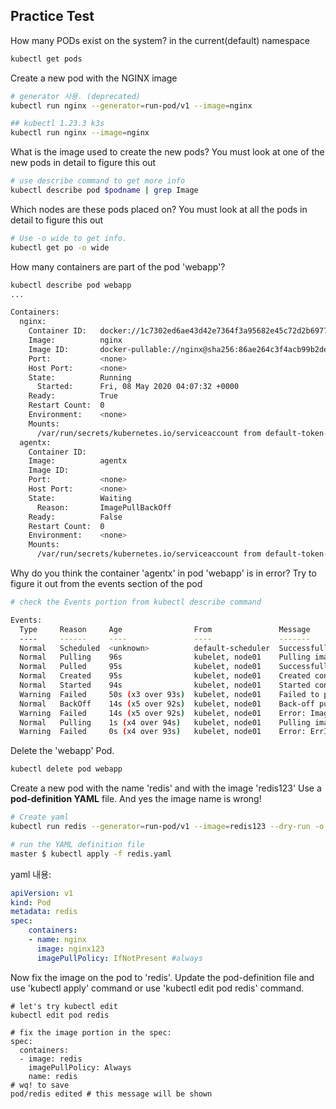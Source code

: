 ## Practice Test

How many PODs exist on the system?
in the current(default) namespace

```bash
kubectl get pods
```

Create a new pod with the NGINX image

```bash
# generator 사용. (deprecated)
kubectl run nginx --generator=run-pod/v1 --image=nginx

## kubectl 1.23.3 k3s 
kubectl run nginx --image=nginx

```

What is the image used to create the new pods?
You must look at one of the new pods in detail to figure this out

```bash
# use describe command to get more info
kubectl describe pod $podname | grep Image
```

Which nodes are these pods placed on?
You must look at all the pods in detail to figure this out

```bash
# Use -o wide to get info.
kubectl get po -o wide
```

How many containers are part of the pod 'webapp'?

```bash
kubectl describe pod webapp
...

Containers:
  nginx:
    Container ID:   docker://1c7302ed6ae43d42e7364f3a95682e45c72d2b69773d630e113dd85bb7d9e50f
    Image:          nginx
    Image ID:       docker-pullable://nginx@sha256:86ae264c3f4acb99b2dee4d0098c40cb8c46dcf9e1148f05d3a51c4df6758c12
    Port:           <none>
    Host Port:      <none>
    State:          Running
      Started:      Fri, 08 May 2020 04:07:32 +0000
    Ready:          True
    Restart Count:  0
    Environment:    <none>
    Mounts:
      /var/run/secrets/kubernetes.io/serviceaccount from default-token-w9chd (ro)
  agentx:
    Container ID:
    Image:          agentx
    Image ID:
    Port:           <none>
    Host Port:      <none>
    State:          Waiting
      Reason:       ImagePullBackOff
    Ready:          False
    Restart Count:  0
    Environment:    <none>
    Mounts:
      /var/run/secrets/kubernetes.io/serviceaccount from default-token-w9chd (ro)
```


Why do you think the container 'agentx' in pod 'webapp' is in error?
Try to figure it out from the events section of the pod

```bash
# check the Events portion from kubectl describe command

Events:
  Type     Reason     Age                From               Message
  ----     ------     ----               ----               -------
  Normal   Scheduled  <unknown>          default-scheduler  Successfully assigned default/webapp to node01
  Normal   Pulling    96s                kubelet, node01    Pulling image "nginx"
  Normal   Pulled     95s                kubelet, node01    Successfully pulled image "nginx"
  Normal   Created    95s                kubelet, node01    Created container nginx
  Normal   Started    94s                kubelet, node01    Started container nginx
  Warning  Failed     50s (x3 over 93s)  kubelet, node01    Failed to pull image "agentx": rpc error: code= Unknown desc = Error response from daemon: pull access denied for agentx, repository does not exist or may require 'docker login'
  Normal   BackOff    14s (x5 over 92s)  kubelet, node01    Back-off pulling image "agentx"
  Warning  Failed     14s (x5 over 92s)  kubelet, node01    Error: ImagePullBackOff
  Normal   Pulling    1s (x4 over 94s)   kubelet, node01    Pulling image "agentx"
  Warning  Failed     0s (x4 over 93s)   kubelet, node01    Error: ErrImagePull

```

Delete the 'webapp' Pod.

```bash
kubectl delete pod webapp
```

Create a new pod with the name 'redis' and with the image 'redis123'
Use a **pod-definition YAML** file. And yes the image name is wrong!

```bash
# Create yaml
kubectl run redis --generator=run-pod/v1 --image=redis123 --dry-run -o yaml > redis.yaml

# run the YAML definition file
master $ kubectl apply -f redis.yaml

```

yaml 내용:

```yaml
apiVersion: v1
kind: Pod
metadata: redis
spec:
    containers:
    - name: nginx
      image: nginx123
      imagePullPolicy: IfNotPresent #always
```


Now fix the image on the pod to 'redis'.
Update the pod-definition file and use 'kubectl apply' command or use 'kubectl edit pod redis' command.

```shell script
# let's try kubectl edit
kubectl edit pod redis

# fix the image portion in the spec:
spec:
  containers:
  - image: redis
    imagePullPolicy: Always
    name: redis
# wq! to save
pod/redis edited # this message will be shown

```
